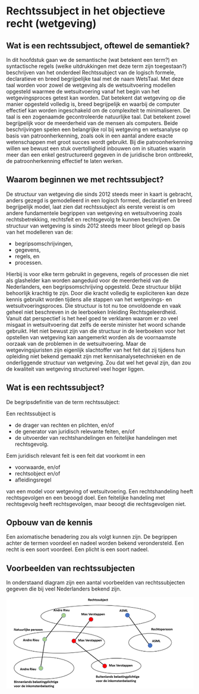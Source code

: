 # Rechtssubject in het objectieve recht (wetgeving)
## Wat is een rechtssubject, oftewel de semantiek?
In dit hoofdstuk gaan we de semantische (wat betekent een term?) en syntactische regels (welke uitdrukkingen met deze term zijn toegestaan?) beschrijven van het onderdeel Rechtssubject van de logisch formele, declaratieve en breed begrijpelijke taal met de naam WetsTaal. Met deze taal worden voor zowel de wetgeving als de wetsuitvoering modellen opgesteld waarmee de wetsuitvoering vanaf het begin van het wetgevingsproces getest kan worden.
Dat betekent dat wetgeving op die manier opgesteld volledig is, breed begrijpelijk en waarbij de computer effectief kan worden ingeschakeld om de complexiteit te minimaliseren. De taal is een zogenaamde gecontroleerde natuurlijke taal. Dat betekent zowel begrijpelijk voor de meerderheid van de mensen als computers.
Beide beschrijvingen spelen een belangrijke rol bij wetgeving en wetsanalyse op basis van patroonherkenning, zoals ook in een aantal andere exacte wetenschappen met groot succes wordt gebruikt. Bij die patroonherkenning willen we bewust een stuk overtolligheid inbouwen om in situaties waarin meer dan een enkel gestructureerd gegeven in de juridische bron ontbreekt, de patroonherkenning effectief te laten werken.


## Waarom beginnen we met rechtssubject?
De structuur van wetgeving die sinds 2012 steeds meer in kaart is gebracht, anders gezegd is gemodelleerd in een logisch formeel, declaratief en breed begrijpelijk model, laat zien dat rechtssubject als eerste vereist is om andere fundamentele begrippen van wetgeving en wetsuitvoering zoals rechtsbetrekking, rechtsfeit en rechtsgevolg te kunnen beschrijven.
De structuur van wetgeving  is sinds 2012 steeds meer bloot gelegd op basis van het modelleren van de:

- begripsomschrijvingen,
- gegevens,
- regels, en
- processen.

Hierbij is voor elke term gebruikt in gegevens, regels of processen die niet als glashelder kan worden aangeduid voor de meerderheid van de Nederlanders, een begripsomschrijving opgesteld. Deze structuur blijkt behoorlijk krachtig te zijn. Door die kracht volledig te expliciteren kan deze kennis gebruikt worden tijdens alle stappen van het wetgevings- en wetsuitvoeringsproces.
Die structuur is tot nu toe onvoldoende en vaak geheel niet beschreven in de leerboeken Inleiding Rechtsgeleerdheid. Vanuit dat perspectief is het heel goed te verklaren waarom er zo veel misgaat in wetsuitvoering dat zelfs de eerste minister het woord schande gebruikt.
Het niet bewust zijn van die structuur in de leerboeken voor het opstellen van wetgeving kan aangemerkt worden als de voornaamste oorzaak van de problemen in de wetsuitvoering. Maar de wetgevingsjuristen zijn eigenlijk slachtoffer van het feit dat zij tijdens hun opleiding niet bekend gemaakt zijn met kennisanalysetechnieken en de onderliggende structuur van wetgeving. Zou dat wel het geval zijn, dan zou de kwaliteit van wetgeving structureel veel hoger liggen.

##	Wat is een rechtssubject?
De begripsdefinitie van de term rechtssubject:

Een rechtssubject is
- de drager van rechten en plichten, en/of
- de generator van juridisch relevante feiten, en/of
- de uitvoerder van rechtshandelingen en feitelijke handelingen met rechtsgevolg.

Eem juridisch relevant feit is een feit dat voorkomt in een
- voorwaarde, en/of
- rechtsobject en/of
-	afleidingsregel

van een model voor wetgeving of wetsuitvoering.
Een rechtshandeling heeft rechtsgevolgen en een beoogd doel.
Een feitelijke handeling met rechtsgevolg heeft rechtsgevolgen, maar beoogt die rechtsgevolgen niet.

## Opbouw van de kennis
Een axiomatische benadering zou als volgt kunnen zijn.
De begrippen achter de termen voordeel en nadeel worden bekend verondersteld.
Een recht is een soort voordeel.
Een plicht is een soort nadeel.

## Voorbeelden van rechtssubjecten

In onderstaand diagram zijn een aantal voorbeelden van rechtssubjecten gegeven die bij veel Nederlanders bekend zijn.

![voorbeelden van rechtssubjecten!](media/afbeelding1-4.png "voorbeelden van rechtssubjecten")
